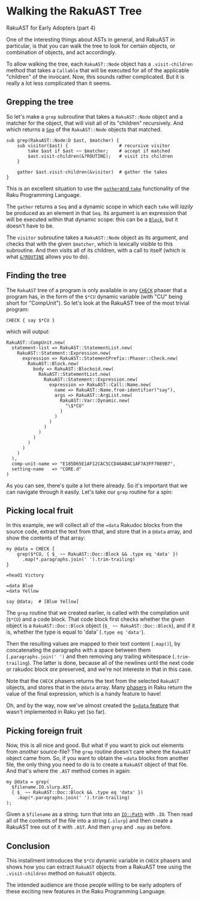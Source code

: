 Walking the RakuAST Tree
========================
RakuAST for Early Adopters (part 4)

One of the interesting things about ASTs in general, and RakuAST in particular, is that you can walk the tree to look for certain objects, or combination of objects, and act accordingly.

To allow walking the tree, each `RakuAST::Node` object has a `.visit-children` method that takes a `Callable` that will be executed for all of the applicable "children" of the invocant.  Now, this sounds rather complicated.  But it is really a lot less complicated than it seems.

Grepping the tree
-----------------
So let's make a `grep` subroutine that takes a `RakuAST::Node` object and a matcher for the object, that will visit all of its "children" recursively.  And which returns a [`Seq`](https://docs.raku.org/type/Seq) of the `RakuAST::Node` objects that matched.
```
sub grep(RakuAST::Node:D $ast, $matcher) {
    sub visitor($ast) {                   # recursive visitor
        take $ast if $ast ~~ $matcher;    # accept if matched
        $ast.visit-children(&?ROUTINE);   # visit its children
    }

    gather $ast.visit-children(&visitor)  # gather the takes
}
```
This is an excellent situation to use the [`gather`and `take`](https://docs.raku.org/language/control#gather/take) functionality of the Raku Programming Language.

The `gather` returns a `Seq` and a dynamic scope in which each `take` will *lazily* be produced as an element in that `Seq`.  Its argument is an expression that will be executed within that dynamic scope: this can be a [`Block`](https://docs.raku.org/type/Block), but it doesn't have to be.

The `visitor` subroutine takes a `RakuAST::Node` object as its argument, and checks that with the given `$matcher`, which is lexically visible to this subroutine.  And then visits all of its children, with a call to itself (which is what [`&?ROUTINE`](https://docs.raku.org/language/variables#&%3FROUTINE) allows you to do).

Finding the tree
----------------
The `RakuAST` tree of a program is only available in any [`CHECK`](https://docs.raku.org/language/phasers#CHECK) phaser that a program has, in the form of the `$*CU` dynamic variable (with "CU" being short for "CompUnit").  So let's look at the RakuAST tree of the most trivial program:
```
CHECK { say $*CU }
```
which will output:
```
RakuAST::CompUnit.new(
  statement-list => RakuAST::StatementList.new(
    RakuAST::Statement::Expression.new(
      expression => RakuAST::StatementPrefix::Phaser::Check.new(
        RakuAST::Block.new(
          body => RakuAST::Blockoid.new(
            RakuAST::StatementList.new(
              RakuAST::Statement::Expression.new(
                expression => RakuAST::Call::Name.new(
                  name => RakuAST::Name.from-identifier("say"),
                  args => RakuAST::ArgList.new(
                    RakuAST::Var::Dynamic.new(
                      "\$*CU"
                    )
                  )
                )
              )
            )
          )
        )
      )
    )
  ),
  comp-unit-name => "E185D65E1AF12CAC5CCD46AB4C1AF7A3FF7089B7",
  setting-name   => "CORE.d"
)
```
As you can see, there's quite a lot there already.  So it's important that we can navigate through it easily.  Let's take our `grep` routine for a spin:

Picking local fruit
-------------------
In this example, we will collect all of the `=data` Rakudoc blocks from the source code, extract the text from tthat, and store that in a `@data` array, and show the contents of that array:
```
my @data = CHECK {
    grep($*CU, { $_ ~~ RakuAST::Doc::Block && .type eq 'data' })
      .map(*.paragraphs.join(' ').trim-trailing)
}

=head1 Victory

=data Blue
=data Yellow

say @data;  # [Blue Yellow]
```
The `grep` routine that we created earlier, is called with the compilation unit (`$*CU`) and a code block.  That code block first checks whether the given object is a `RakuAST::Doc::Block` object (`$_ ~~ RakuAST::Doc::Block`), and if it is, whether the type is equal to 'data' (`.type eq 'data'`).

Then the resulting values are mapped to their text content (`.map()`), by concatenating the paragraphs with a space between them (`.paragraphs.join(' ')` and then removing any trailing whitespace (`.trim-trailing`).  The latter is done, because all of the newlines until the next code or rakudoc block *are* preserved, and we're not intereste in that in this case.

Note that the `CHECK` phasers returns the text from the selected `RakuAST` objects, and stores that in the `@data` array.  Many [phasers](https://docs.raku.org/language/phasers) in Raku return the value of the final expression, which is a handy feature to have!

Oh, and by the way, now we've almost created the [`$=data` feature](https://design.raku.org/S26.html#Data_blocks) that wasn't implemented in Raku yet (so far).

Picking foreign fruit
---------------------
Now, this is all nice and good.  But what if you want to pick out elements from *another* source-file?  The `grep` routine doesn't care where the `RakuAST` object came from.  So, if you want to obtain the `=data` blocks from another file, the only thing you need to do is to create a `RakuAST` object of that file.  And that's where the `.AST` method comes in again:
```
my @data = grep(
  $filename.IO.slurp.AST,
  { $_ ~~ RakuAST::Doc::Block && .type eq 'data' })
    .map(*.paragraphs.join(' ').trim-trailing)
);
```
Given a `$filename` as a string. turn that into an [`IO::Path`](https://docs.raku.org/type/IO/Path) with `.IO`.  Then read all of the contents of the file into a string (`.slurp`) and then create a RakuAST tree out of it with `.AST`.  And then `grep` and `.map` as before.

Conclusion
----------
This installment introduces the `$*CU` dynamic variable in `CHECK` phasers and shows how you can extract `RakuAST` objects from a RakuAST tree using the `.visit-children` method on `RakuAST` objects.

The intended audience are those people willing to be early adopters of these exciting new features in the Raku Programming Language.
